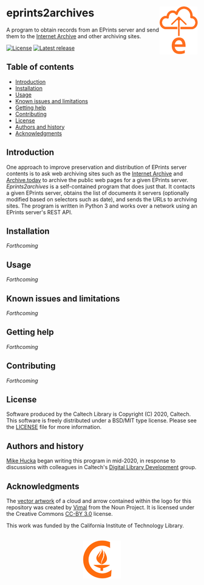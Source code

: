 eprints2archives<img width="100px" align="right" src=".graphics/eprints2archives-icon.svg">
================

A program to obtain records from an EPrints server and send them to the [Internet Archive](https://archive.org/web/) and other archiving sites.

[![License](https://img.shields.io/badge/License-BSD%203--Clause-blue.svg?style=flat-square)](https://choosealicense.com/licenses/bsd-3-clause)
[![Latest release](https://img.shields.io/github/v/release/caltechlibrary/eprints2archives.svg?style=flat-square&color=b44e88)](https://github.com/caltechlibrary/eprints2archives/releases)


Table of contents
-----------------

* [Introduction](#introduction)
* [Installation](#installation)
* [Usage](#usage)
* [Known issues and limitations](#known-issues-and-limitations)
* [Getting help](#getting-help)
* [Contributing](#contributing)
* [License](#license)
* [Authors and history](#authors-and-history)
* [Acknowledgments](#authors-and-acknowledgments)


Introduction
------------

One approach to improve preservation and distribution of EPrints server contents is to ask web archiving sites such as the [Internet Archive](https://archive.org/web/) and [Archive.today](http://archive.vn) to archive the public web pages for a given EPrints server.  _Eprints2archives_ is a self-contained program that does just that.  It contacts a given EPrints server, obtains the list of documents it servers (optionally modified based on selectors such as date), and sends the URLs to archiving sites.  The program is written in Python 3 and works over a network using an EPrints server's REST API.


Installation
------------

_Forthcoming_
 

Usage
-----

_Forthcoming_


Known issues and limitations
----------------------------

_Forthcoming_


Getting help
------------

_Forthcoming_


Contributing
------------

_Forthcoming_


License
-------

Software produced by the Caltech Library is Copyright (C) 2020, Caltech.  This software is freely distributed under a BSD/MIT type license.  Please see the [LICENSE](LICENSE) file for more information.


Authors and history
---------------------------

[Mike Hucka](https://github.com/mhucka) began writing this program in mid-2020, in response to discussions with colleagues in Caltech's [Digital Library Development](https://www.library.caltech.edu/staff?&field_directory_department_name=Digital%20Library%20Development) group.


Acknowledgments
---------------

The [vector artwork](https://thenounproject.com/term/upload/2800646/) of a cloud and arrow contained within the logo for this repository was created by [Vimal](https://thenounproject.com/vimalraj2/) from the Noun Project.  It is licensed under the Creative Commons [CC-BY 3.0](https://creativecommons.org/licenses/by/3.0/) license.

This work was funded by the California Institute of Technology Library.

<div align="center">
  <br>
  <a href="https://www.caltech.edu">
    <img width="100" height="100" src=".graphics/caltech-round.svg">
  </a>
</div>

